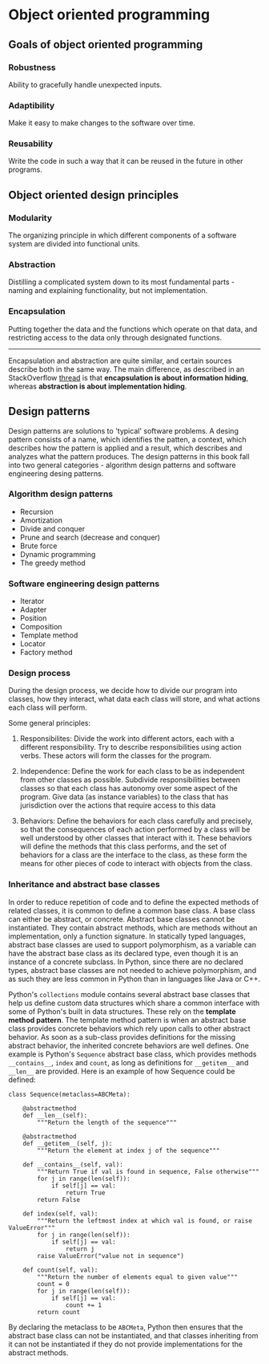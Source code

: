 # Object oriented programming

## Goals of object oriented programming

### Robustness

Ability to gracefully handle unexpected inputs.

### Adaptibility

Make it easy to make changes to the software over time.

### Reusability

Write the code in such a way that it can be reused in the future in other programs.

## Object oriented design principles

### Modularity

The organizing principle in which different components of a software system are divided into functional units. 

### Abstraction

Distilling a complicated system down to its most fundamental parts - naming and explaining functionality, but not implementation. 

### Encapsulation

Putting together the data and the functions which operate on that data, and restricting access to the data only through designated functions. 

---

Encapsulation and abstraction are quite similar, and certain sources describe both in the same way. The main difference, as described in an StackOverflow [thread](https://stackoverflow.com/questions/742341/difference-between-abstraction-and-encapsulation) is that **encapsulation is about information hiding**, whereas **abstraction is about implementation hiding**.


## Design patterns

Design patterns are solutions to 'typical' software problems. A desing pattern consists of a name, which identifies the patten, a context, which describes how the pattern is applied and a result, which describes and analyzes what the pattern produces. The design patterns in this book fall into two general categories - algorithm design patterns and software engineering desing patterns.

### Algorithm design patterns

- Recursion 
- Amortization
- Divide and conquer 
- Prune and search (decrease and conquer)
- Brute force
- Dynamic programming
- The greedy method

### Software engineering design patterns

- Iterator
- Adapter 
- Position 
- Composition
- Template method
- Locator
- Factory method

### Design process

During the design process, we decide how to divide our program into classes, how they interact, what data each class will store, and what actions each class will perform. 

Some general principles:

1. Responsibilites: Divide the work into different actors, each with a different responsibility. Try to describe responsibilities using action verbs. These actors will form the classes for the program.

2. Independence: Define the work for each class to be as independent from other classes as possible. Subdivide responsibilities between classes so that each class has autonomy over some aspect of the program. Give data (as instance variables) to the class that has jurisdiction over the actions that require access to this data

3. Behaviors: Define the behaviors for each class carefully and precisely, so that the consequences of each action performed by a class will be well understood by other classes that interact with it. These behaviors will define the methods that this class performs, and the set of behaviors for a class are the interface to the class, as these form the means for other pieces of code to interact with objects from the class.


### Inheritance and abstract base classes 

In order to reduce repetition of code and to define the expected methods of related classes, it is common to define a common base class. A base class can either be abstract, or concrete. Abstract base classes cannot be instantiated. They contain abstract methods, which are methods without an implementation, only a function signature. In statically typed languages, abstract base classes are used to support polymorphism, as a variable can have the abstract base class as its declared type, even though it is an instance of a concrete subclass. In Python, since there are no declared types, abstract base classes are not needed to achieve polymorphism, and as such they are less common in Python than in languages like Java or C++.

Python's `collections` module contains several abstract base classes that help us define custom data structures which share a common interface with some of Python's built in data structures. These rely on the **template method pattern**. The template method pattern is when an abstract base class provides concrete behaviors which rely upon calls to other abstract behavior. As soon as a sub-class provides definitions for the missing abstract behavior, the inherited concrete behaviors are well defines. One example is Python's `Sequence` abstract base class, which provides methods `__contains__`, `index` and `count`, as long as definitions for `__getitem__` and `__len__` are provided. Here is an example of how Sequence could be defined:

```
class Sequence(metaclass=ABCMeta):
    
    @abstractmethod
    def __len__(self):
        """Return the length of the sequence"""
    
    @abstractmethod
    def __getitem__(self, j):
        """Return the element at index j of the sequence"""

    def __contains__(self, val):
        """Return True if val is found in sequence, False otherwise"""
        for j in range(len(self)):
            if self[j] == val:
                return True
        return False 
    
    def index(self, val):
        """Return the leftmost index at which val is found, or raise ValueError"""
        for j in range(len(self)):
            if self[j] == val:
                return j
        raise ValueError("value not in sequence")

    def count(self, val):
        """Return the number of elements equal to given value"""
        count = 0
        for j in range(len(self)):
            if self[j] == val:
                count += 1
        return count
```

By declaring the metaclass to be `ABCMeta`, Python then ensures that the abstract base class can not be instantiated, and that classes inheriting from it can not be instantiated if they do not provide implementations for the abstract methods.